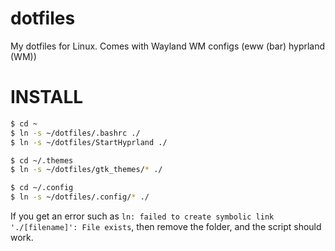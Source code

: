 # dotfiles
My dotfiles for Linux. Comes with Wayland WM configs (eww (bar) hyprland (WM))

# **INSTALL**

```bash
$ cd ~
$ ln -s ~/dotfiles/.bashrc ./
$ ln -s ~/dotfiles/StartHyprland ./

$ cd ~/.themes
$ ln -s ~/dotfiles/gtk_themes/* ./

$ cd ~/.config
$ ln -s ~/dotfiles/.config/* ./
```
If you get an error such as `ln: failed to create symbolic link './[filename]': File exists`, then remove the folder, and the script should work.
